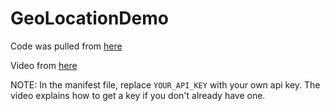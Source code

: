 # GeoLocationDemo

Code was pulled from [here](https://github.com/delaroy/AndroidLocationGeofencing)

Video from [here](https://www.youtube.com/watch?v=GUlEZIoQGeM)

NOTE: In the manifest file, replace `YOUR_API_KEY` with your own api key. 
The video explains how to get a key if you don't already have one.
